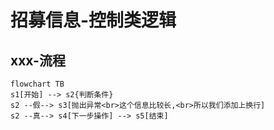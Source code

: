 # 招募信息-控制类逻辑

## xxx-流程

```mermaid
flowchart TB
s1[开始] --> s2{判断条件}
s2 --假--> s3[抛出异常<br>这个信息比较长,<br>所以我们添加上换行]
s2 --真--> s4[下一步操作] --> s5[结束]
```
